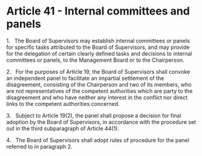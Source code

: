 # Article 41 - Internal committees and panels


1.   The Board of Supervisors may establish internal committees or panels for specific tasks attributed to the Board of Supervisors, and may provide for the delegation of certain clearly defined tasks and decisions to internal committees or panels, to the Management Board or to the Chairperson.

2.   For the purposes of Article 19, the Board of Supervisors shall convoke an independent panel to facilitate an impartial settlement of the disagreement, consisting of the Chairperson and two of its members, who are not representatives of the competent authorities which are party to the disagreement and who have neither any interest in the conflict nor direct links to the competent authorities concerned.

3.   Subject to Article 19(2), the panel shall propose a decision for final adoption by the Board of Supervisors, in accordance with the procedure set out in the third subparagraph of Article 44(1).

4.   The Board of Supervisors shall adopt rules of procedure for the panel referred to in paragraph 2.
